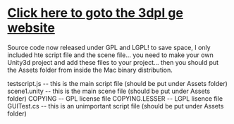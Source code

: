 # [Click here to goto the 3dpl ge website](http://amigojapan.github.io/3dpl/)

Source code now released under GPL and LGPL!
to save space, I only included hte script file and the scene file...
you need to make your own Unity3d project and add these files to your project...
then  you should put the Assets folder from inside the Mac binary distribution.

testscript.js   -- this is the main script file (should be put under Assets folder)
scene1.unity    -- this is the main scene file (should be put under Assets folder)
COPYING         -- GPL license file
COPYING.LESSER  -- LGPL lisence file
GUITest.cs      -- this is an unimportant script file (should be put under Assets folder)
